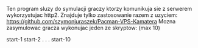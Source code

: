 Ten program sluzy do symulacji graczy ktorzy komunikuja sie z serwerem wykorzystujac http2. Znajduje tylko zastosowanie razem z uzyciem: https://github.com/szymonjuraszek/Pacman-VPS-Kamatera Mozna zasymulowac gracza wykonujac jeden ze skryptow: (max 10)

start-1 start-2 . . . start-10
